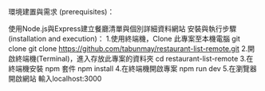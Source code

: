 環境建置與需求 (prerequisites)：        

使用Node.js與Express建立餐廳清單與個別詳細資料網站
安裝與執行步驟 (installation and execution)：
1.使用終端機，Clone 此專案至本機電腦
git clone git clone https://github.com/tabunmay/restaurant-list-remote.git
2.開啟終端機(Terminal)，進入存放此專案的資料夾
cd restaurant-list-remote
3.在終端機安裝 npm 套件
npm install
4.在終端機開啟專案
npm run dev
5.在瀏覽器開啟網站
輸入localhost:3000
